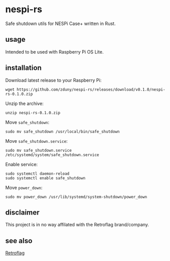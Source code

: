 # nespi-rs
Safe shutdown utils for NESPi Case+ written in Rust.

## usage
Intended to be used with Raspberry Pi OS Lite.

## installation
Download latest release to your Raspberry Pi:

```
wget https://github.com/zduny/nespi-rs/releases/download/v0.1.0/nespi-rs-0.1.0.zip
```

Unzip the archive:
```
unzip nespi-rs-0.1.0.zip 
```

Move `safe_shutdown`:
```
sudo mv safe_shutdown /usr/local/bin/safe_shutdown 
```

Move `safe_shutdown.service`:
```
sudo mv safe_shutdown.service /etc/systemd/system/safe_shutdown.service 
```

Enable service:
```
sudo systemctl daemon-reload
sudo systemctl enable safe_shutdown
```

Move `power_down`:
```
sudo mv power_down /usr/lib/systemd/system-shutdown/power_down
```

## disclaimer
This project is in no way affilated with the Retroflag brand/company.

## see also
[Retroflag](https://retroflag.com/)
